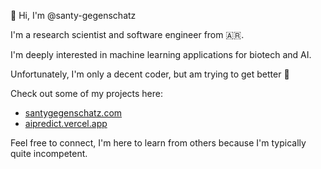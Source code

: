👋 Hi, I'm @santy-gegenschatz

I'm a research scientist and software engineer from 🇦🇷.

I'm deeply interested in machine learning applications for biotech and AI.

Unfortunately, I'm only a decent coder, but am trying to get better 🙈

Check out some of my projects here: 
- [santygegenschatz.com](https://santygegenschatz.com)
- [aipredict.vercel.app](https://aipredict.vercel.app)

Feel free to connect, I'm here to learn from others because I'm typically quite incompetent.
